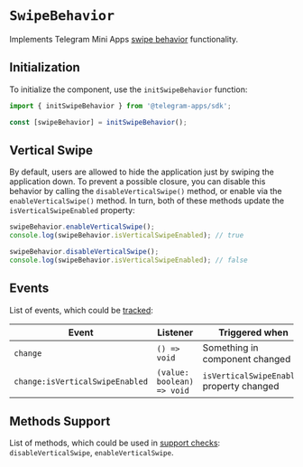 # `SwipeBehavior`

Implements Telegram Mini Apps [swipe behavior](../../../platform/swipe-behavior.md) functionality.

## Initialization

To initialize the component, use the `initSwipeBehavior` function:

```typescript
import { initSwipeBehavior } from '@telegram-apps/sdk';

const [swipeBehavior] = initSwipeBehavior();  
```

## Vertical Swipe

By default, users are allowed to hide the application just by swiping the application down.
To prevent a possible closure, you can disable this behavior by calling the `disableVerticalSwipe()`
method, or enable via the `enableVerticalSwipe()` method. In turn,
both of these methods update the `isVerticalSwipeEnabled` property:

```typescript  
swipeBehavior.enableVerticalSwipe();
console.log(swipeBehavior.isVerticalSwipeEnabled); // true  

swipeBehavior.disableVerticalSwipe();
console.log(swipeBehavior.isVerticalSwipeEnabled); // false
```

## Events

List of events, which could be [tracked](../components#events):

| Event                           | Listener                   | Triggered when                            |
|---------------------------------|----------------------------|-------------------------------------------|
| `change`                        | `() => void`               | Something in component changed            |
| `change:isVerticalSwipeEnabled` | `(value: boolean) => void` | `isVerticalSwipeEnabled` property changed |

## Methods Support

List of methods, which could be used in [support checks](../components#methods-support):
`disableVerticalSwipe`, `enableVerticalSwipe`.